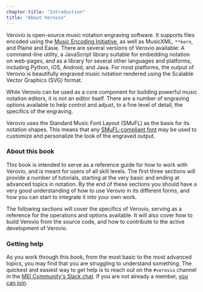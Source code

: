 ```yaml
---
chapter-title: "Introduction"
title: "About Verovio"
---
```


Verovio is open-source music notation engraving software. It supports files encoded using the [Music Encoding Initiative](https://music-encoding.org), as well as MusicXML, `**kern`, and Plaine and Easie. There are several versions of Verovio available: A command-line utility, a JavaScript library suitable for embedding notation on web-pages, and as a library for several other languages and platforms, including Python, iOS, Android, and Java. For most platforms, the output of Verovio is beautifully engraved music notation rendered using the Scalable Vector Graphics (SVG) format.

While Verovio can be used as a core component for building powerful music notation editors, it is not an editor itself. There are a number of engraving options available to help control and adjust, to a fine level of detail, the specifics of the engraving.

Verovio uses the Standard Music Font Layout (SMuFL) as the basis for its notation shapes. This means that any [SMuFL-compliant font](https://www.smufl.org/fonts/) may be used to customize and personalize the look of the engraved output.

### About this book

This book is intended to serve as a reference guide for how to work with Verovio, and is meant for users of all skill levels. The first three sections will provide a number of tutorials, starting at the very basic and ending at advanced topics in notation. By the end of these sections you should have a very good understanding of how to use Verovio in its different forms, and how you can start to integrate it into your own work.

The following sections will cover the specifics of Verovio, serving as a reference for the operations and options available. It will also cover how to build Verovio from the source code, and how to contribute to the active development of Verovio.

### Getting help

As you work through this book, from the most basic to the most advanced topics, you may find that you are struggling to understand something. The quickest and easiest way to get help is to reach out on the `#verovio` channel in the [MEI Community's Slack chat](https://music-encoding.slack.com/). If you are not already a member, [you can join](https://join.slack.com/t/music-encoding/shared_invite/zt-4zgx6zbq-2jEjDiUT7ym3dygTaY8C0g).
